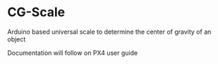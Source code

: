 # CG-Scale
Arduino based universal scale to determine the center of gravity of an object

Documentation will follow on PX4 user guide
